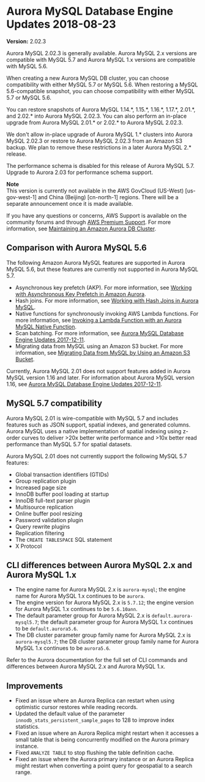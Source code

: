 # Aurora MySQL Database Engine Updates 2018\-08\-23<a name="AuroraMySQL.Updates.2023"></a>

**Version:** 2\.02\.3

Aurora MySQL 2\.02\.3 is generally available\. Aurora MySQL 2\.x versions are compatible with MySQL 5\.7 and Aurora MySQL 1\.x versions are compatible with MySQL 5\.6\.

When creating a new Aurora MySQL DB cluster, you can choose compatibility with either MySQL 5\.7 or MySQL 5\.6\. When restoring a MySQL 5\.6\-compatible snapshot, you can choose compatibility with either MySQL 5\.7 or MySQL 5\.6\.

You can restore snapshots of Aurora MySQL 1\.14\.\*, 1\.15\.\*, 1\.16\.\*, 1\.17\.\*, 2\.01\.\*, and 2\.02\.\* into Aurora MySQL 2\.02\.3\. You can also perform an in\-place upgrade from Aurora MySQL 2\.01\.\* or 2\.02\.\* to Aurora MySQL 2\.02\.3\.

We don't allow in\-place upgrade of Aurora MySQL 1\.\* clusters into Aurora MySQL 2\.02\.3 or restore to Aurora MySQL 2\.02\.3 from an Amazon S3 backup\. We plan to remove these restrictions in a later Aurora MySQL 2\.\* release\.

The performance schema is disabled for this release of Aurora MySQL 5\.7\. Upgrade to Aurora 2\.03 for performance schema support\.

**Note**  
 This version is currently not available in the AWS GovCloud \(US\-West\) \[us\-gov\-west\-1\] and China \(Beijing\) \[cn\-north\-1\] regions\. There will be a separate announcement once it is made available\. 

If you have any questions or concerns, AWS Support is available on the community forums and through [AWS Premium Support](http://aws.amazon.com/support)\. For more information, see [Maintaining an Amazon Aurora DB Cluster](USER_UpgradeDBInstance.Maintenance.md)\.

## Comparison with Aurora MySQL 5\.6<a name="AuroraMySQL.Updates.2023.Compare56"></a>

The following Amazon Aurora MySQL features are supported in Aurora MySQL 5\.6, but these features are currently not supported in Aurora MySQL 5\.7\.
+ Asynchronous key prefetch \(AKP\)\. For more information, see [Working with Asynchronous Key Prefetch in Amazon Aurora](AuroraMySQL.BestPractices.md#Aurora.BestPractices.AKP)\.
+ Hash joins\. For more information, see [Working with Hash Joins in Aurora MySQL](AuroraMySQL.BestPractices.md#Aurora.BestPractices.HashJoin)\.
+ Native functions for synchronously invoking AWS Lambda functions\. For more information, see [Invoking a Lambda Function with an Aurora MySQL Native Function](AuroraMySQL.Integrating.Lambda.md#AuroraMySQL.Integrating.NativeLambda)\.
+ Scan batching\. For more information, see [Aurora MySQL Database Engine Updates 2017\-12\-11](AuroraMySQL.Updates.20171211.md)\.
+ Migrating data from MySQL using an Amazon S3 bucket\. For more information, see [Migrating Data from MySQL by Using an Amazon S3 Bucket](AuroraMySQL.Migrating.ExtMySQL.md#AuroraMySQL.Migrating.ExtMySQL.S3)\.

Currently, Aurora MySQL 2\.01 does not support features added in Aurora MySQL version 1\.16 and later\. For information about Aurora MySQL version 1\.16, see [Aurora MySQL Database Engine Updates 2017\-12\-11](AuroraMySQL.Updates.20171211.md)\.

## MySQL 5\.7 compatibility<a name="AuroraMySQL.Updates.2023.Compatibility"></a>

Aurora MySQL 2\.01 is wire\-compatible with MySQL 5\.7 and includes features such as JSON support, spatial indexes, and generated columns\. Aurora MySQL uses a native implementation of spatial indexing using z\-order curves to deliver >20x better write performance and >10x better read performance than MySQL 5\.7 for spatial datasets\.

Aurora MySQL 2\.01 does not currently support the following MySQL 5\.7 features:
+ Global transaction identifiers \(GTIDs\)
+ Group replication plugin
+ Increased page size
+ InnoDB buffer pool loading at startup
+ InnoDB full\-text parser plugin
+ Multisource replication
+ Online buffer pool resizing
+ Password validation plugin
+ Query rewrite plugins
+ Replication filtering
+ The `CREATE TABLESPACE` SQL statement
+ X Protocol

## CLI differences between Aurora MySQL 2\.x and Aurora MySQL 1\.x<a name="AuroraMySQL.Updates.20180206.CLI"></a>
+ The engine name for Aurora MySQL 2\.x is `aurora-mysql`; the engine name for Aurora MySQL 1\.x continues to be `aurora`\.
+ The engine version for Aurora MySQL 2\.x is `5.7.12`; the engine version for Aurora MySQL 1\.x continues to be `5.6.10ann`\.
+ The default parameter group for Aurora MySQL 2\.x is `default.aurora-mysql5.7`; the default parameter group for Aurora MySQL 1\.x continues to be `default.aurora5.6`\.
+ The DB cluster parameter group family name for Aurora MySQL 2\.x is `aurora-mysql5.7`; the DB cluster parameter group family name for Aurora MySQL 1\.x continues to be `aurora5.6`\.

Refer to the Aurora documentation for the full set of CLI commands and differences between Aurora MySQL 2\.x and Aurora MySQL 1\.x\.

## Improvements<a name="AuroraMySQL.Updates.2023.Improvements"></a>
+ Fixed an issue where an Aurora Replica can restart when using optimistic cursor restores while reading records\.
+ Updated the default value of the parameter `innodb_stats_persistent_sample_pages` to 128 to improve index statistics\.
+ Fixed an issue where an Aurora Replica might restart when it accesses a small table that is being concurrently modified on the Aurora primary instance\.
+ Fixed `ANALYZE TABLE` to stop flushing the table definition cache\.
+ Fixed an issue where the Aurora primary instance or an Aurora Replica might restart when converting a point query for geospatial to a search range\.